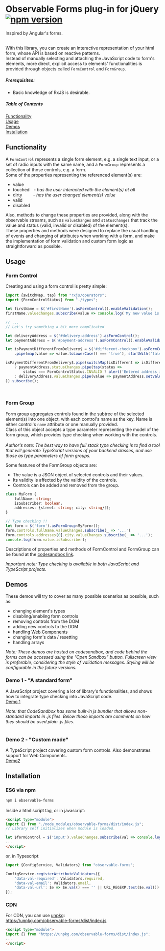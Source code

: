 # Observable Forms plug-in for jQuery [![npm version](https://badge.fury.io/js/observable-forms.svg)](http://badge.fury.io/js/observable-forms)
Inspired by Angular's forms.
<br/>
<br/>




With this library, you can create an interactive representation of your html form,
whose API is based on reactive patterns.<br/>
Instead of manually selecting and attaching the JavaScript code to form's elements,
more direct, explicit access to elements' functionalities is provided through objects called `FormControl` and `FormGroup`.<br/>

##### Prerequisites:
- Basic knowledge of RxJS is desirable.<br/>

##### Table of Contents
[Functionality](#functionality)<br/>
[Usage](#usage)<br/>
[Demos](#demos)<br/>
[Installation](#installation)<br/>

<a name="functionality"/>

## Functionality
A `FormControl` represents a single form element, e.g. a single text input, or a set of radio inputs with the same name,
and a `FormGroup` represents a collection of those controls, e.g. a form.<br/>
Some of the properties representing the referenced element(s) are:
- value
- touched&emsp;- _has the user interacted with the element(s) at all_
- dirty&emsp;&emsp;&nbsp; - _has the user changed element(s) value_
- valid
- disabled

Also, methods to change these properties are provided, along with the observable streams, such as `valueChanges` and `statusChanges`
that track the value and status (valid, invalid or disabled) of the element(s).<br/>
These properties and methods were designed to replace the usual handling of events and changing of attributes 
when working with a form, and make the implementation of form validation
and custom form logic as straightforward as possible.

<a name="usage"/>

## Usage

### Form Control
Creating and using a form control is pretty simple:

```typescript
import {switchMap, tap} from "rxjs/operators";
import {FormControlStatus} from "./types";

let firstName = $('#firstName').asFormControl().enableValidation();
firstName.valueChanges.subscribe(value => console.log('My new value is: ' + value));

// ...
// Let's try something a bit more complicated

let deliveryAddress = $('#delivery-address').asFormControl();
let paymentAddress = $('#payment-address').asFormControl().enableValidation();

let isPaymentDifferentFromDelivery$ = $('#different-checkbox').asFormControl().valueChanges
    .pipe(map(value => value.toLowerCase() === 'true'), startWith('false'));

isPaymentDifferentFromDelivery$.pipe(switchMap(isDifferent => isDifferent
    ? paymentAddress.statusChanges.pipe(tap(status => 
        status === FormControlStatus.INVALID ? alert('Entered address is not valid') : null))
    : deliveryAddress.valueChanges.pipe(value => paymentAddress.setValue(value))
)).subscribe();
```
<br/>

### Form Group
Form group aggregates controls found in the subtree of the selected element(s) into one object,
with each control's name as the key. Name is either control's `name` attribute or one manually provided.<br/>
Class of this object accepts a type parameter representing the model of the form group,
which provides type checking when working with the controls.<br/><br/>
_Author's note: The best way to have full stack type checking is to find a tool
that will generate TypeScript versions of your backend classes, and use those as type parameters of form groups._


Some features of the FormGroup objects are:
- The value is a JSON object of selected controls and their values.
- Its validity is affected by the validity of the controls.
- Controls can be added and removed from the group.

```typescript
class MyForm {
    fullName: string;
    isSubscriber: boolean;
    addresses: {street: string; city: string}[];
}

// Type checking !!
let form = $('form').asFormGroup<MyForm>();
form.controls.fullName.valueChanges.subscribe(_ => '...')
form.controls.addresses[0].city.valueChanges.subscribe(_ => '...');
console.log(form.value.isSubscriber);
```

Descriptions of properties and methods of FormControl and FormGroup can be found at the [codesandbox link](https://codesandbox.io/s/declarations-gqjol).


_Important note: Type checking is available in both JavaScript and TypeScript projects._


<a name="demos"/>

## Demos
These demos will try to cover as many possible scenarios as possible, such as:
- changing element's types
- disabling/enabling form controls
- removing controls from the DOM
- adding new controls to the DOM
- handling [Web Components](https://developer.mozilla.org/en-US/docs/Web/Web_Components)
- changing form's data / resetting
- handling arrays

_Note: These demos are hosted on codesandbox, and code behind the forms can be accessed using the "Open Sandbox" button.
Fullscreen view is preferable, considering the style of validation messages.
Styling will be configurable in the future versions._<br/>
 
### Demo 1 - "A standard form"
A JavaScript project covering a lot of library's functionalities, and shows how to integrate type checking into JavaScript code.<br/>
[Demo 1](https://b1h75.csb.app/)

_Note: that CodeSandbox has some built-in js bundler that allows non-standard imports in .js files.
Below those imports are comments on how they should be used plain .js files._<br/>
<br/>
### Demo 2 - "Custom made"
A TypeScript project covering custom form controls. Also demonstrates support for Web Components.<br/>
[Demo2](https://dxrdg.csb.app/)


<a name="installation"/>

## Installation
### ES6 via npm
`npm i observable-forms` <br/><br/>
Inside a html script tag, or in javascript:
```html
<script type="module">
import {} from "./node_modules/observable-forms/dist/index.js";
// Library self initializes when module is loaded.

let $formControl = $('input').valueChanges.subscribe(val => console.log(val));
...
</script>
```

or, in Typescript:
```javascript
import {ConfigService, Validators} from "observable-forms";

ConfigService.registerAttributeValidators({
    'data-val-required': Validators.required,
    'data-val-email': Validators.email,
    'data-val-url': $e => $e.val() === '' || URL_REGEXP.test($e.val()) ? null : {url: true}
});
```
### CDN
For CDN, you can use [unpkg](https://unpkg.com/): <br/>
https://unpkg.com/observable-forms/dist/index.js

```html
<script type="module">
import {} from "https://unpkg.com/observable-forms/dist/index.js";
...
</script>
```


